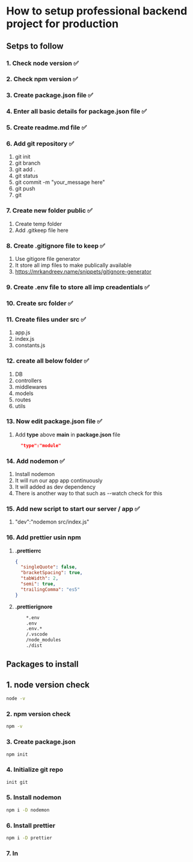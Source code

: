 # How to setup professional backend project for production

## Setps to follow

### 1. Check node version ✅

### 2. Check npm version ✅

### 3. Create package.json file ✅

### 4. Enter all basic details for package.json file ✅

### 5. Create readme.md file ✅

### 6. Add git repository ✅

1. git init
2. git branch
3. git add .
4. git status
5. git commit -m "your_message here"
6. git push
7. git

### 7. Create new folder public ✅

1. Create temp folder
2. Add .gitkeep file here

### 8. Create .gitignore file to keep ✅

1. Use gitigore file generator
2. It store all imp files to make publically available
3. https://mrkandreev.name/snippets/gitignore-generator

### 9. Create .env file to store all imp creadentials ✅

### 10. Create src folder ✅

### 11. Create files under src ✅

1. app.js
2. index.js
3. constants.js

### 12. create all below folder ✅

1. DB
2. controllers
3. middlewares
4. models
5. routes
6. utils

### 13. Now edit package.json file ✅

1. Add **type** above **main** in **package.json** file

   ```json
     "type":"module"
   ```

### 14. Add nodemon ✅

1. Install nodemon
2. It will run our app app continuously
3. It will added as dev dependency
4. There is another way to that such as --watch check for this

### 15. Add new script to start our server / app ✅

1. "dev":"nodemon src/index.js"

### 16. Add prettier usin npm

1. **.prettierrc**

   ```json
   {
     "singleQuote": false,
     "bracketSpacing": true,
     "tabWidth": 2,
     "semi": true,
     "trailingComma": "es5"
   }
   ```

2. **.prettierignore**

   ```cmd
       *.env
       .env
       .env.*
       /.vscode
       /node_modules
       ./dist
   ```

## Packages to install

## 1. node version check

```cmd
node -v
```

### 2. npm version check

```cmd
npm -v
```

### 3. Create package.json

```cmd
npm init
```

### 4. Initialize git repo

```cmd
init git
```

### 5. Install nodemon

```cmd
npm i -D nodemon
```

### 6. Install prettier

```cmd
npm i -D prettier
```

### 7. In
